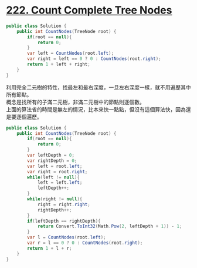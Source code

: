 # [222. Count Complete Tree Nodes](https://leetcode.com/problems/count-complete-tree-nodes/)

```csharp
public class Solution {
    public int CountNodes(TreeNode root) {
        if(root == null){
            return 0;
        }
        var left = CountNodes(root.left);
        var right = left == 0 ? 0 : CountNodes(root.right);
        return 1 + left + right;
    }
}
```

利用完全二元樹的特性，找最左和最右深度，一旦左右深度一樣，就不用遍歷其中所有節點。  
概念是找所有的子滿二元樹，非滿二元樹中的節點則逐個數。  
上面的算法省的時間是無左的情況，比本來快一點點，但沒有這個算法快，因為還是要逐個遍歷。

```csharp
public class Solution {
    public int CountNodes(TreeNode root) {
        if(root == null){
            return 0;
        }
        var leftDepth = 0;
        var rightDepth = 0;
        var left = root.left;
        var right = root.right;
        while(left != null){
            left = left.left;
            leftDepth++;
        }
        while(right != null){
            right = right.right;
            rightDepth++;
        }
        if(leftDepth == rightDepth){
            return Convert.ToInt32(Math.Pow(2, leftDepth + 1)) - 1;
        }
        var l = CountNodes(root.left);
        var r = l == 0 ? 0 : CountNodes(root.right);
        return 1 + l + r;
    }
}
```
